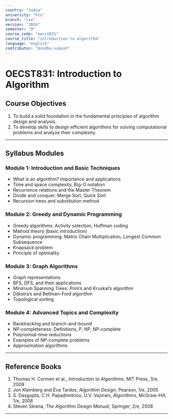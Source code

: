 ```yaml
---
country: "india"
university: "ktu"
branch: "cse"
version: "2024"
semester: "8"
course_code: "oecst831"
course_title: "introduction-to-algorithm"
language: "english"
contributor: "@indhu-subash"
---
```


# OECST831: Introduction to Algorithm

## Course Objectives

1. To build a solid foundation in the fundamental principles of algorithm design and analysis.  
2. To develop skills to design efficient algorithms for solving computational problems and analyze their complexity.

---

## Syllabus Modules

### Module 1: Introduction and Basic Techniques  
- What is an algorithm? Importance and applications  
- Time and space complexity, Big-O notation  
- Recurrence relations and the Master Theorem  
- Divide and conquer: Merge Sort, Quick Sort  
- Recursion trees and substitution method  

### Module 2: Greedy and Dynamic Programming  
- Greedy algorithms: Activity selection, Huffman coding  
- Matroid theory (basic introduction)  
- Dynamic programming: Matrix Chain Multiplication, Longest Common Subsequence  
- Knapsack problem  
- Principle of optimality  

### Module 3: Graph Algorithms  
- Graph representations  
- BFS, DFS, and their applications  
- Minimum Spanning Trees: Prim’s and Kruskal’s algorithm  
- Dijkstra’s and Bellman-Ford algorithm  
- Topological sorting  

### Module 4: Advanced Topics and Complexity  
- Backtracking and branch-and-bound  
- NP-completeness: Definitions, P, NP, NP-complete  
- Polynomial-time reductions  
- Examples of NP-complete problems  
- Approximation algorithms  

---

## Reference Books

1. Thomas H. Cormen et al., *Introduction to Algorithms*, MIT Press, 3/e, 2009  
2. Jon Kleinberg and Éva Tardos, *Algorithm Design*, Pearson, 1/e, 2005  
3. S. Dasgupta, C.H. Papadimitriou, U.V. Vazirani, *Algorithms*, McGraw-Hill, 1/e, 2008  
4. Steven Skiena, *The Algorithm Design Manual*, Springer, 2/e, 2008  

---
